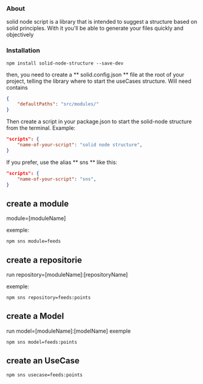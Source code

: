 ### About
solid node script is a library that is intended to suggest a structure based on solid principles. With it you'll be able to generate your files quickly and objectively 

### Installation

`npm install solid-node-structure --save-dev`

then, you need to create a ** solid.config.json ** file at the root of your project, telling the library where to start the useCases structure. Will need contains
```json
{
	"defaultPaths": "src/modules/"
}
```

Then create a script in your package.json to start the solid-node structure from the terminal. Example:

```json
"scripts": {
	"name-of-your-script": "solid node structure",
}
```

If you prefer, use the alias ** sns ** like this:

```json
"scripts": {
	"name-of-your-script": "sns",
}
```

## create a module 

module=[moduleName]

exemple:

`npm sns module=feeds`
## create a repositorie

run repository=[moduleName]:[repositoryName] 

exemple:

`npm sns repository=feeds:points`

## create a Model

run model=[moduleName]:[modelName]
exemple

`npm sns model=feeds:points`

## create an UseCase

`npm sns usecase=feeds:points`